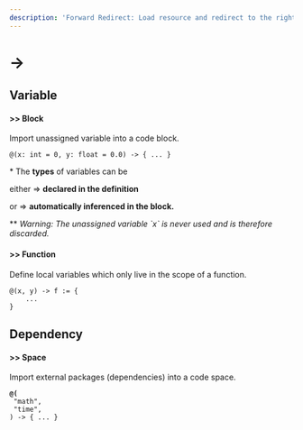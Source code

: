 ```yaml
---
description: 'Forward Redirect: Load resource and redirect to the right.'
---
```


# ->

## Variable

#### >> Block

Import unassigned variable into a code block.

```
@(x: int = 0, y: float = 0.0) -> { ... }
```

\* The **types** of variables can be&#x20;

&#x20;   either => **declared in the definition**&#x20;

&#x20;   or => **automatically inferenced in the block.**

\*\* _Warning: The unassigned variable \`x\` is never used and is therefore discarded._

#### >> Function

Define local variables which only live in the scope of a function.

```
@(x, y) -> f := {
    ...
}
```

## Dependency

#### >> Space

Import external packages (dependencies) into a code space.

<pre><code><strong>@(
</strong> "math", 
 "time",
) -> { ... }
</code></pre>
